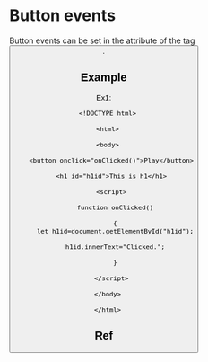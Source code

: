 # Button events
Button events can be set in the attribute of the tag <button>.

## Example
  
Ex1:
  
      <!DOCTYPE html>

      <html>
  
      <body>
    
        <button onclick="onClicked()">Play</button>
    
        <h1 id="h1id">This is h1</h1>
    
        <script>
      
          function onClicked()
      
          {
          let h1id=document.getElementById("h1id");
      
          h1id.innerText="Clicked.";
      
          }
      
        </script>
    
      </body>
  
      </html>
  
## Ref
